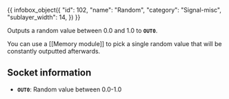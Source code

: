{{ infobox_object({
	"id": 102,
	"name": "Random",
	"category": "Signal-misc",
	"sublayer_width": 14,
}) }}

Outputs a random value between 0.0 and 1.0 to **`OUT0`**.

You can use a [[Memory module]] to pick a single random value that will be constantly outputted afterwards.

## Socket information
- **`OUT0`**: Random value between 0.0-1.0